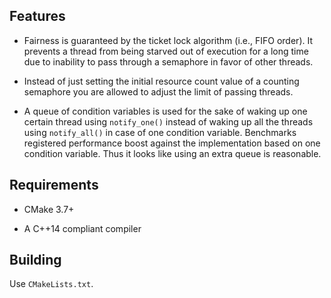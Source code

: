 ## Features

- Fairness is guaranteed by the ticket lock algorithm (i.e., FIFO order). It prevents a thread from being starved out of execution for a long time due to inability to pass through a semaphore in favor of other threads.

- Instead of just setting the initial resource count value of a counting semaphore you are allowed to adjust the limit of passing threads.

- A queue of condition variables is used for the sake of waking up one certain thread using `notify_one()` instead of waking up all the threads using `notify_all()` in case of one condition variable. Benchmarks registered performance boost against the implementation based on one condition variable. Thus it looks like using an extra queue is reasonable.

## Requirements

* CMake 3.7+

* A C++14 compliant compiler

## Building

Use `CMakeLists.txt`.
